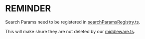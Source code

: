 # REMINDER

Search Params need to be registered in [searchParamsRegistry.ts](./searchParamsRegistry.ts).

This will make shure they are not deleted by our [middleware.ts](/src/middleware.ts).
